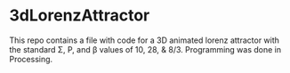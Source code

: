 # 3dLorenzAttractor

This repo contains a file with code for a 3D animated lorenz attractor with the standard Σ, Ρ, and β values of 10, 28, & 8/3. Programming was done in Processing.
